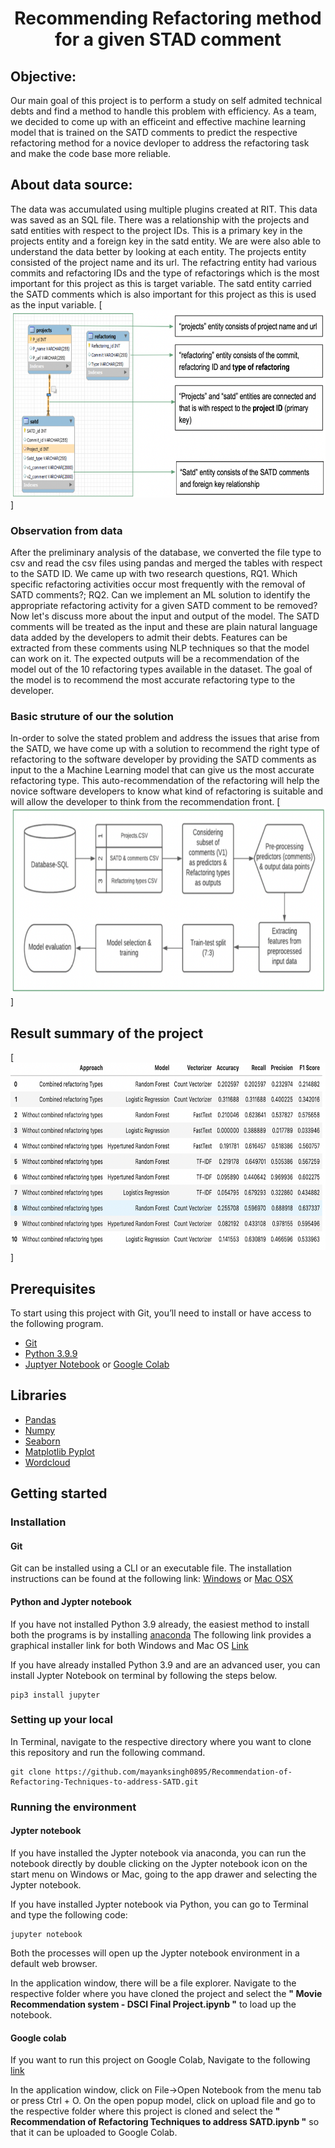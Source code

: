 <h1 align="center">Recommending Refactoring method for a given STAD comment </h1>

## Objective:
Our main goal of this project is to perform a study on self admited technical debts and find a method to handle this problem with efficiency. As a team, we decided to come up with an efficeint and effective machine learning model that is trained on the SATD comments to predict the respective refactoring method for a novice devloper to address the refactoring task and make the code base more reliable.


## About data source:
The data was accumulated using multiple plugins created at RIT. This data was saved as an SQL file. There was a relationship with the projects and satd entities with respect to the project IDs. This is a primary key in the projects entity and a foreign key in the satd entity. We are were also able to understand the data better by looking at each entity. The projects entity consisted of the project name and its url. The refactring entity had various commits and refactoring IDs and the type of refactorings which is the most important for this project as this is target variable. The satd entity carried the SATD comments which is also important for this project as this is used as the input variable. 
[<img src='https://github.com/Praveen271195/Software-Engineering-for-Data-Science/blob/main/SQL_structure.png' alt='Indicators' height='300'>]

### Observation from data
After the preliminary analysis of the database, we converted the file type to csv and read the csv files using pandas and merged the tables with respect to the SATD ID. We came up with two research questions, RQ1. Which specific refactoring activities occur most frequently with the removal of SATD comments?; RQ2. Can we implement an ML solution to identify the appropriate refactoring activity for a given SATD comment to be removed? Now let's discuss more about the input and output of the model. The SATD comments will be treated as the input and these are plain natural language data added by the developers to admit their debts. Features can be extracted from these comments using NLP techniques so that the model can work on it. The expected outputs will be a recommendation of the model out of the 10 refactoring types available in the dataset. The goal of the model is to recommend the most accurate refactoring type to the developer.

### Basic struture of our the solution
In-order to solve the stated problem and address the issues that arise from the SATD, we have come up with a solution to recommend the right type of refactoring to the software developer by providing the SATD comments as input to the a Machine Learning model that can give us the most accurate refactoring type. This auto-recommendation of the refactoring will help the novice software developers to know what kind of refactoring is suitable and will allow the developer to think from the recommendation front.
[<img src='https://github.com/Praveen271195/Software-Engineering-for-Data-Science/blob/main/project_flow.png' alt='Indicators' height='300'>]


## Result summary of the project
[<img src='https://github.com/Praveen271195/Software-Engineering-for-Data-Science/blob/main/Result_sum.png' alt='Indicators' height='300'>]

## Prerequisites
To start using this project with Git, you’ll need to install or have access to the following program. <br/>
- [Git](https://git-scm.com/download/) <br/>
- [Python 3.9.9](https://www.python.org/downloads/) <br/>
- [Juptyer Notebook](https://jupyter.org/install) or [Google Colab](https://colab.research.google.com/) <br/>


## Libraries
- <a href="https://pandas.pydata.org/">Pandas</a>
- <a href="https://numpy.org/">Numpy</a>
- <a href="https://seaborn.pydata.org/">Seaborn</a>
- <a href="https://matplotlib.org/stable/tutorials/introductory/pyplot.html">Matplotlib Pyplot</a>
- <a href="http://amueller.github.io/word_cloud/">Wordcloud</a>

## Getting started

### Installation

#### Git
Git can be installed using a CLI or an executable file. The installation instructions can be found at the following link: [Windows](https://git-scm.com/download/win) or [Mac OSX](https://git-scm.com/download/mac)


#### Python and Jypter notebook
If you have not installed Python 3.9 already, the easiest method to install both the programs is by installing [anaconda](https://www.anaconda.com/) The following link provides a graphical installer link for both Windows and Mac OS [Link](https://www.anaconda.com/products/individual)

If you have already installed Python 3.9 and are an advanced user, you can install Jypter Notebook on terminal by following the steps below.

	pip3 install jupyter	

### Setting up your local
In Terminal, navigate to the respective directory where you want to clone this repository and run the following command. <br/>

   ```
   git clone https://github.com/mayanksingh0895/Recommendation-of-Refactoring-Techniques-to-address-SATD.git
   ```
### Running the environment

#### Jypter notebook

If you have installed the Jypter notebook via anaconda, you can run the notebook directly by double clicking on the Jypter notebook icon on the start menu on Windows or Mac, going to the app drawer and selecting the Jypter notebook.

If you have installed Jypter notebook via Python, you can go to Terminal and type the following code:
 
   ```
   jupyter notebook
   ```

Both the processes will open up the Jypter notebook environment in a default web browser. 

In the application window, there will be a file explorer. Navigate to the respective folder where you have cloned the project and select the **" Movie Recommendation system - DSCI Final Project.ipynb "** to load up the notebook. 

#### Google colab

If you want to run this project on Google Colab, Navigate to the following [link](https://colab.research.google.com/)

In the application window, click on File->Open Notebook from the menu tab or press Ctrl + O. On the open popup model, click on upload file and go to the respective folder where this project is cloned and select the **" Recommendation of Refactoring Techniques to address SATD.ipynb "** so that it can be uploaded to Google Colab.
